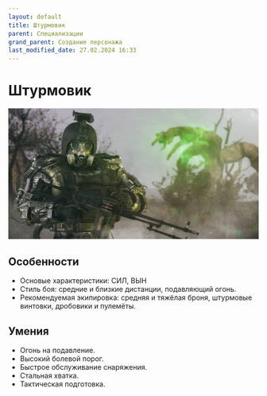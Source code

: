 ```yaml
---
layout: default
title: Штурмовик
parent: Специализации
grand_parent: Создание персонажа
last_modified_date: 27.02.2024 16:33
---
```


# Штурмовик
![shturmovik.png](https://github.com/ivatar39/stalker-ttrpg/blob/main/assets/images/shturmovik.png?raw=true)

## Особенности

- Основые характеристики: СИЛ, ВЫН
- Стиль боя: средние и близкие дистанции, подавляющий огонь.
- Рекомендуемая экипировка: средняя и тяжёлая броня, штурмовые винтовки, дробовики и пулемёты.


## Умения

- Огонь на подавление.
- Высокий болевой порог.
- Быстрое обслуживание снаряжения.
- Стальная хватка.
- Тактическая подготовка.
